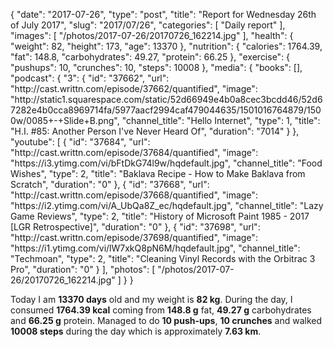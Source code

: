 {
    "date": "2017-07-26",
    "type": "post",
    "title": "Report for Wednesday 26th of July 2017",
    "slug": "2017\/07\/26",
    "categories": [
        "Daily report"
    ],
    "images": [
        "\/photos\/2017-07-26\/20170726_162214.jpg"
    ],
    "health": {
        "weight": 82,
        "height": 173,
        "age": 13370
    },
    "nutrition": {
        "calories": 1764.39,
        "fat": 148.8,
        "carbohydrates": 49.27,
        "protein": 66.25
    },
    "exercise": {
        "pushups": 10,
        "crunches": 10,
        "steps": 10008
    },
    "media": {
        "books": [],
        "podcast": {
            "3": {
                "id": "37662",
                "url": "http:\/\/cast.writtn.com\/episode\/37662\/quantified",
                "image": "http:\/\/static1.squarespace.com\/static\/52d66949e4b0a8cec3bcdd46\/52d67282e4b0cca8969714fa\/5977aacf2994caf479044635\/1501016764879\/1500w\/0085+-+Slide+B.png",
                "channel_title": "Hello Internet",
                "type": 1,
                "title": "H.I. #85: Another Person I've Never Heard Of",
                "duration": "7014"
            }
        },
        "youtube": [
            {
                "id": "37684",
                "url": "http:\/\/cast.writtn.com\/episode\/37684\/quantified",
                "image": "https:\/\/i3.ytimg.com\/vi\/bFtDkG74l9w\/hqdefault.jpg",
                "channel_title": "Food Wishes",
                "type": 2,
                "title": "Baklava Recipe - How to Make Baklava from Scratch",
                "duration": "0"
            },
            {
                "id": "37668",
                "url": "http:\/\/cast.writtn.com\/episode\/37668\/quantified",
                "image": "https:\/\/i2.ytimg.com\/vi\/A_UbQa8Z_ec\/hqdefault.jpg",
                "channel_title": "Lazy Game Reviews",
                "type": 2,
                "title": "History of Microsoft Paint 1985 - 2017 [LGR Retrospective]",
                "duration": "0"
            },
            {
                "id": "37698",
                "url": "http:\/\/cast.writtn.com\/episode\/37698\/quantified",
                "image": "https:\/\/i1.ytimg.com\/vi\/lW7xkQ8pN6M\/hqdefault.jpg",
                "channel_title": "Techmoan",
                "type": 2,
                "title": "Cleaning Vinyl Records with the Orbitrac 3 Pro",
                "duration": "0"
            }
        ],
        "photos": [
            "\/photos\/2017-07-26\/20170726_162214.jpg"
        ]
    }
}

Today I am <strong>13370 days</strong> old and my weight is <strong>82 kg</strong>. During the day, I consumed <strong>1764.39 kcal</strong> coming from <strong>148.8 g</strong> fat, <strong>49.27 g</strong> carbohydrates and <strong>66.25 g</strong> protein. Managed to do <strong>10 push-ups</strong>, <strong>10 crunches</strong> and walked <strong>10008 steps</strong> during the day which is approximately <strong>7.63 km</strong>.